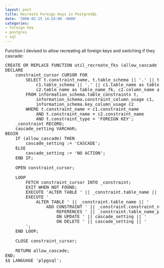 ```yaml
---
layout: post
title: Recreate Foreign Keys in PostgreSQL
date: '2008-02-25 14:24:00 -0600'
categories:
- foreign key
- postgres
- sql
---
```

<p>Function I devised to allow recreating all foreign keys and switching if they cascade:</p>
<pre>CREATE OR REPLACE FUNCTION util_recreate_fks (allow_cascade bool) RETURNS bool AS $$<br />DECLARE<br />    constraint_cursor CURSOR FOR<br />        SELECT t.constraint_name, t.table_schema || '.' || t.table_name as table_name, --t.constraint_type,<br />            c1.table_schema || '.' || c1.table_name as table_name_pk, c1.column_name as column_name_pk,<br />            c2.table_name as table_name_fk, c2.column_name as column_name_fk<br />        FROM information_schema.table_constraints t,<br />            information_schema.constraint_column_usage c1,<br />            information_schema.key_column_usage c2<br />        WHERE t.constraint_name = c1.constraint_name<br />            AND t.constraint_name = c2.constraint_name<br />            AND t.constraint_type = 'FOREIGN KEY';<br />    _constraint RECORD;<br />    cascade_setting VARCHAR;<br />BEGIN<br />    IF (allow_cascade) THEN<br />        cascade_setting := 'CASCADE';<br />    ELSE<br />        cascade_setting := 'NO ACTION';<br />    END IF;<br /><br />    OPEN constraint_cursor;<br /><br />    LOOP<br />        FETCH constraint_cursor INTO _constraint;<br />        EXIT WHEN NOT FOUND;<br />        EXECUTE 'ALTER TABLE ' || _constraint.table_name || ' DROP CONSTRAINT ' || _constraint.constraint_name;<br />        EXECUTE '<br />            ALTER TABLE ' || _constraint.table_name || '<br />                ADD CONSTRAINT ' || _constraint.constraint_name || ' FOREIGN KEY (' || _constraint.column_name_fk || ')<br />                    REFERENCES ' || _constraint.table_name_pk || '(' || _constraint.column_name_pk || ')<br />                    ON UPDATE ' || cascade_setting || '<br />                    ON DELETE ' || cascade_setting || '<br />        ';<br />    END LOOP;<br /><br />    CLOSE constraint_cursor;<br /><br />    RETURN allow_cascade;<br />END;<br />$$ LANGUAGE 'plpgsql';<br /></pre>
